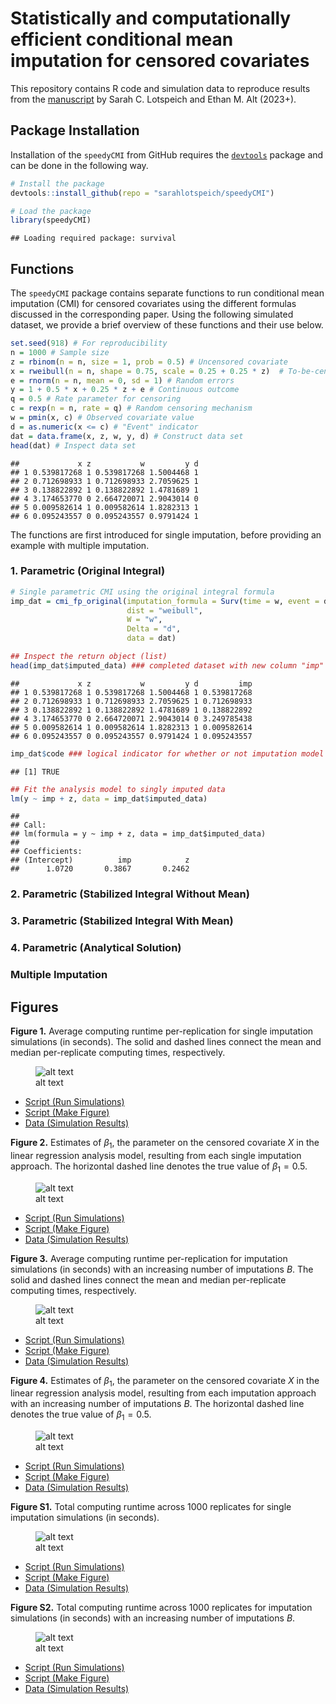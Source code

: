 Statistically and computationally efficient conditional mean imputation
for censored covariates
================

This repository contains R code and simulation data to reproduce results
from the [manuscript]() by Sarah C. Lotspeich and Ethan M. Alt (2023+).

## Package Installation

Installation of the `speedyCMI` from GitHub requires the
[`devtools`](https://www.r-project.org/nosvn/pandoc/devtools.html)
package and can be done in the following way.

``` r
# Install the package
devtools::install_github(repo = "sarahlotspeich/speedyCMI")
```

``` r
# Load the package
library(speedyCMI)
```

    ## Loading required package: survival

## Functions

The `speedyCMI` package contains separate functions to run conditional
mean imputation (CMI) for censored covariates using the different
formulas discussed in the corresponding paper. Using the following
simulated dataset, we provide a brief overview of these functions and
their use below.

``` r
set.seed(918) # For reproducibility
n = 1000 # Sample size
z = rbinom(n = n, size = 1, prob = 0.5) # Uncensored covariate
x = rweibull(n = n, shape = 0.75, scale = 0.25 + 0.25 * z)  # To-be-censored covariate
e = rnorm(n = n, mean = 0, sd = 1) # Random errors
y = 1 + 0.5 * x + 0.25 * z + e # Continuous outcome
q = 0.5 # Rate parameter for censoring
c = rexp(n = n, rate = q) # Random censoring mechanism
w = pmin(x, c) # Observed covariate value
d = as.numeric(x <= c) # "Event" indicator
dat = data.frame(x, z, w, y, d) # Construct data set
head(dat) # Inspect data set
```

    ##             x z           w         y d
    ## 1 0.539817268 1 0.539817268 1.5004468 1
    ## 2 0.712698933 1 0.712698933 2.7059625 1
    ## 3 0.138822892 1 0.138822892 1.4781689 1
    ## 4 3.174653770 0 2.664720071 2.9043014 0
    ## 5 0.009582614 1 0.009582614 1.8282313 1
    ## 6 0.095243557 0 0.095243557 0.9791424 1

The functions are first introduced for single imputation, before
providing an example with multiple imputation.

### 1. Parametric (Original Integral)

``` r
# Single parametric CMI using the original integral formula
imp_dat = cmi_fp_original(imputation_formula = Surv(time = w, event = d) ~ z,
                          dist = "weibull",
                          W = "w",
                          Delta = "d",
                          data = dat)

## Inspect the return object (list)
head(imp_dat$imputed_data) ### completed dataset with new column "imp" 
```

    ##             x z           w         y d         imp
    ## 1 0.539817268 1 0.539817268 1.5004468 1 0.539817268
    ## 2 0.712698933 1 0.712698933 2.7059625 1 0.712698933
    ## 3 0.138822892 1 0.138822892 1.4781689 1 0.138822892
    ## 4 3.174653770 0 2.664720071 2.9043014 0 3.249785438
    ## 5 0.009582614 1 0.009582614 1.8282313 1 0.009582614
    ## 6 0.095243557 0 0.095243557 0.9791424 1 0.095243557

``` r
imp_dat$code ### logical indicator for whether or not imputation model converged
```

    ## [1] TRUE

``` r
## Fit the analysis model to singly imputed data
lm(y ~ imp + z, data = imp_dat$imputed_data)
```

    ## 
    ## Call:
    ## lm(formula = y ~ imp + z, data = imp_dat$imputed_data)
    ## 
    ## Coefficients:
    ## (Intercept)          imp            z  
    ##      1.0720       0.3867       0.2462

### 2. Parametric (Stabilized Integral Without Mean)

### 3. Parametric (Stabilized Integral With Mean)

### 4. Parametric (Analytical Solution)

### Multiple Imputation

## Figures

**Figure 1.** Average computing runtime per-replication for single
imputation simulations (in seconds). The solid and dashed lines connect
the mean and median per-replicate computing times, respectively.

<figure>
<img src="figures/fig1-average-computing-time-weibull-single-imp.png"
alt="alt text" />
<figcaption aria-hidden="true">alt text</figcaption>
</figure>

- [Script (Run Simulations)](sims/single-imputation-sims.R)
- [Script (Make
  Figure)](figures/fig1-average-computing-time-weibull-single-imp.R)
- [Data (Simulation Results)](sims/single-imputation-sims.csv)

**Figure 2.** Estimates of $\beta_1$, the parameter on the censored
covariate $X$ in the linear regression analysis model, resulting from
each single imputation approach. The horizontal dashed line denotes the
true value of $\beta_1 = 0.5$.

<figure>
<img src="figures/fig2-betas-weibull-single-imp.png" alt="alt text" />
<figcaption aria-hidden="true">alt text</figcaption>
</figure>

- [Script (Run Simulations)](sims/single-imputation-sims.R)
- [Script (Make Figure)](figures/fig2-betas-weibull-single-imp.R)
- [Data (Simulation Results)](sims/single-imputation-sims.csv)

**Figure 3.** Average computing runtime per-replication for imputation
simulations (in seconds) with an increasing number of imputations $B$.
The solid and dashed lines connect the mean and median per-replicate
computing times, respectively.

<figure>
<img src="figures/fig3-average-computing-time-weibull-multiple-imp.png"
alt="alt text" />
<figcaption aria-hidden="true">alt text</figcaption>
</figure>

- [Script (Run Simulations)](sims/multiple-imputation-sims.R)
- [Script (Make
  Figure)](figures/fig3-average-computing-time-weibull-multiple-imp.R)
- [Data (Simulation Results)](sims/multiple-imputation-sims.csv)

**Figure 4.** Estimates of $\beta_1$, the parameter on the censored
covariate $X$ in the linear regression analysis model, resulting from
each imputation approach with an increasing number of imputations $B$.
The horizontal dashed line denotes the true value of $\beta_1 = 0.5$.

<figure>
<img src="figures/fig4-betas-weibull-multiple-imp.png" alt="alt text" />
<figcaption aria-hidden="true">alt text</figcaption>
</figure>

- [Script (Run Simulations)](sims/multiple-imputation-sims.R)
- [Script (Make Figure)](figures/fig4-betas-weibull-multiple-imp.R)
- [Data (Simulation Results)](sims/multiple-imputation-sims.csv)

**Figure S1.** Total computing runtime across 1000 replicates for single
imputation simulations (in seconds).

<figure>
<img src="figures/figS1-total-computing-time-weibull-single-imp.png"
alt="alt text" />
<figcaption aria-hidden="true">alt text</figcaption>
</figure>

- [Script (Run Simulations)](sims/single-imputation-sims.R)
- [Script (Make
  Figure)](figures/figS1-total-computing-time-weibull-single-imp.R)
- [Data (Simulation Results)](sims/single-imputation-sims.csv)

**Figure S2.** Total computing runtime across 1000 replicates for
imputation simulations (in seconds) with an increasing number of
imputations $B$.

<figure>
<img src="figures/figS2-total-computing-time-weibull-multiple-imp.png"
alt="alt text" />
<figcaption aria-hidden="true">alt text</figcaption>
</figure>

- [Script (Run Simulations)](sims/multiple-imputation-sims.R)
- [Script (Make
  Figure)](figures/figS2-total-computing-time-weibull-multiple-imp.R)
- [Data (Simulation Results)](sims/multiple-imputation-sims.csv)
